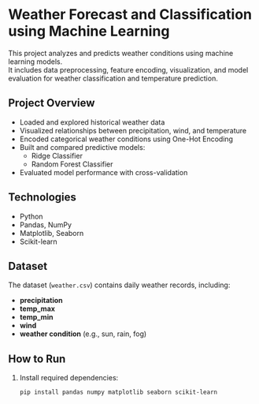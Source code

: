 # Weather Forecast and Classification using Machine Learning

This project analyzes and predicts weather conditions using machine learning models.  
It includes data preprocessing, feature encoding, visualization, and model evaluation for weather classification and temperature prediction.

## Project Overview
- Loaded and explored historical weather data  
- Visualized relationships between precipitation, wind, and temperature  
- Encoded categorical weather conditions using One-Hot Encoding  
- Built and compared predictive models:
  - Ridge Classifier  
  - Random Forest Classifier  
- Evaluated model performance with cross-validation  

## Technologies
- Python  
- Pandas, NumPy  
- Matplotlib, Seaborn  
- Scikit-learn  

## Dataset
The dataset (`weather.csv`) contains daily weather records, including:
- **precipitation**  
- **temp_max**  
- **temp_min**  
- **wind**  
- **weather condition** (e.g., sun, rain, fog)

## How to Run
1. Install required dependencies:
   ```bash
   pip install pandas numpy matplotlib seaborn scikit-learn
